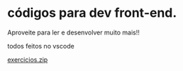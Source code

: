 # códigos para dev front-end.
Aproveite para ler e desenvolver muito mais!!

todos feitos no vscode


[exercicios.zip](https://github.com/alisonsiqueiralm/C-digos-b-sicos-para-Dev.-Front-End./files/7190312/exercicios.zip)
